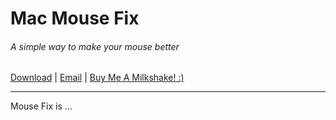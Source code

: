 # Mac Mouse Fix
###### A simple way to make your mouse better

[Download](https://noah-nuebling.github.io/mac-mouse-fix-website/) | [Email]() | [Buy Me A Milkshake! :)]()

---

Mouse Fix is ...
